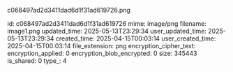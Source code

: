 c068497ad2d3411dad6d1f31ad619726.png

id: c068497ad2d3411dad6d1f31ad619726
mime: image/png
filename: image1.png
updated_time: 2025-05-13T23:29:34
user_updated_time: 2025-05-13T23:29:34
created_time: 2025-04-15T00:03:14
user_created_time: 2025-04-15T00:03:14
file_extension: png
encryption_cipher_text: 
encryption_applied: 0
encryption_blob_encrypted: 0
size: 345443
is_shared: 0
type_: 4